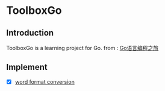 # ToolboxGo

## Introduction

ToolboxGo is a learning project for Go. from : [Go语言编程之旅](https://golang2.eddycjy.com/)

## Implement

- [x] [word format conversion](internal/word/word.go)